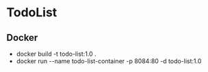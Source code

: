 # TodoList

## Docker 

- docker build -t todo-list:1.0 .
- docker run --name todo-list-container -p 8084:80 -d todo-list:1.0